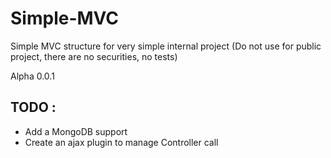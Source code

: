 # Simple-MVC
Simple MVC structure for very simple internal project (Do not use for public project, there are no securities, no tests)

Alpha 0.0.1

## TODO :
- Add a MongoDB support
- Create an ajax plugin to manage Controller call
